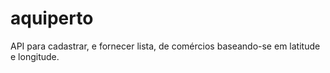 # aquiperto
API para cadastrar, e fornecer lista, de comércios baseando-se em latitude e longitude.
